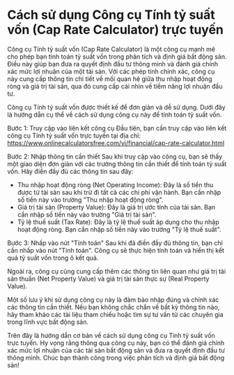 Cách sử dụng Công cụ Tính tỷ suất vốn (Cap Rate Calculator) trực tuyến
======================================================================

Công cụ Tính tỷ suất vốn (Cap Rate Calculator) là một công cụ mạnh mẽ cho phép bạn tính toán tỷ suất vốn trong phân tích và định giá bất động sản. Điều này giúp bạn đưa ra quyết định đầu tư thông minh và đánh giá chính xác mức lợi nhuận của một tài sản. Với các phép tính chính xác, công cụ này cung cấp thông tin chi tiết về mối quan hệ giữa thu nhập hoạt động ròng và giá trị tài sản, qua đó cung cấp cái nhìn về tiềm năng lợi nhuận đầu tư.

Công cụ Tính tỷ suất vốn được thiết kế để đơn giản và dễ sử dụng. Dưới đây là hướng dẫn cụ thể về cách sử dụng công cụ này để tính toán tỷ suất vốn.

Bước 1: Truy cập vào liên kết công cụ Đầu tiên, bạn cần truy cập vào liên kết công cụ Tính tỷ suất vốn trực tuyến tại địa chỉ: <https://www.onlinecalculatorsfree.com/vi/financial/cap-rate-calculator.html>

Bước 2: Nhập thông tin cần thiết Sau khi truy cập vào công cụ, bạn sẽ thấy một giao diện đơn giản với các trường thông tin cần thiết để tính toán tỷ suất vốn. Hãy điền đầy đủ các thông tin sau đây:

- Thu nhập hoạt động ròng (Net Operating Income): Đây là số tiền thu được từ tài sản sau khi trừ đi tất cả các chi phí vận hành. Bạn cần nhập số tiền này vào trường "Thu nhập hoạt động ròng".
- Giá trị tài sản (Property Value): Đây là giá trị ước tính của tài sản. Bạn cần nhập số tiền này vào trường "Giá trị tài sản".
- Tỷ lệ thuế suất (Tax Rate): Đây là tỷ lệ thuế suất áp dụng cho thu nhập hoạt động ròng. Bạn cần nhập số tiền này vào trường "Tỷ lệ thuế suất".

Bước 3: Nhấp vào nút "Tính toán" Sau khi đã điền đầy đủ thông tin, bạn chỉ cần nhấp vào nút "Tính toán". Công cụ sẽ thực hiện tính toán và hiển thị kết quả tỷ suất vốn trong ô kết quả.

Ngoài ra, công cụ cũng cung cấp thêm các thông tin liên quan như giá trị tài sản thuần (Net Property Value) và giá trị tài sản thực sự (Real Property Value).

Một số lưu ý khi sử dụng công cụ này là đảm bảo nhập đúng và chính xác các thông tin cần thiết. Nếu bạn không chắc chắn về bất kỳ thông tin nào, hãy tham khảo các tài liệu tham chiếu hoặc tìm sự tư vấn từ các chuyên gia trong lĩnh vực bất động sản.

Trên đây là hướng dẫn cơ bản về cách sử dụng công cụ Tính tỷ suất vốn trực tuyến. Hy vọng rằng thông qua công cụ này, bạn có thể đánh giá chính xác mức lợi nhuận của các tài sản bất động sản và đưa ra quyết định đầu tư thông minh. Chúc bạn thành công trong việc phân tích và định giá bất động sản!